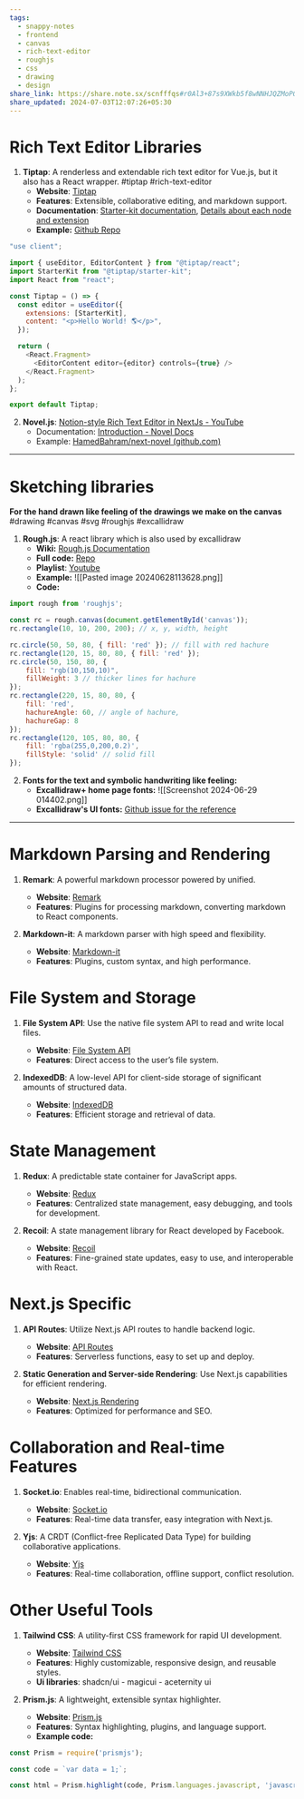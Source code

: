 ```yaml
---
tags:
  - snappy-notes
  - frontend
  - canvas
  - rich-text-editor
  - roughjs
  - css
  - drawing
  - design
share_link: https://share.note.sx/scnfffqs#r0Al3+87s9XWkb5f8wNNHJQZMoPOLcc+JdvwurbkelQ
share_updated: 2024-07-03T12:07:26+05:30
---
```

# Rich Text Editor Libraries

1. **Tiptap**: A renderless and extendable rich text editor for Vue.js, but it also has a React wrapper. #tiptap #rich-text-editor
   - **Website**: [Tiptap](https://tiptap.dev/)
   - **Features**: Extensible, collaborative editing, and markdown support.
   - **Documentation**: [Starter-kit documentation](https://github.com/ueberdosis/tiptap/blob/develop/docs/api/extensions/starter-kit.md), [Details about each node and extension](https://tiptap.dev/docs/editor/extensions/nodes/)
   - **Example:** [Github Repo](https://github.com/dtg-lucifer/demo-rich-text-editor)
```jsx
"use client";  

import { useEditor, EditorContent } from "@tiptap/react";
import StarterKit from "@tiptap/starter-kit";
import React from "react";

const Tiptap = () => {
  const editor = useEditor({
    extensions: [StarterKit],
    content: "<p>Hello World! 🌎️</p>",
  });

  return (
    <React.Fragment>
      <EditorContent editor={editor} controls={true} />
    </React.Fragment>
  );
};

export default Tiptap;
```

2. **Novel.js**: [Notion-style Rich Text Editor in NextJs - YouTube](https://www.youtube.com/watch?v=hP0TcRcr95Q)
	- Documentation: [Introduction - Novel Docs](https://novel.sh/docs/introduction)
	- Example: [HamedBahram/next-novel (github.com)](https://github.com/HamedBahram/next-novel)

---
# Sketching libraries

**For the hand drawn like feeling of the drawings we make on the canvas** #drawing #canvas #svg #roughjs #excallidraw 
1. **Rough.js**: A react library which is also used by excallidraw
	- **Wiki:** [Rough.js Documentation](https://github.com/rough-stuff/rough/wiki#roughjs-api)
	- **Full code:** [Repo](https://github.com/redhwannacef/youtube-tutorials/tree/main/excalidraw-tutorial)
	- **Playlist**: [Youtube](https://youtube.com/playlist?list=PLSxgVLtIB0IFmQGuVMSE_wDHPW5rq4Ik7&si=OgGB2EujWbn2meW1)
	-  **Example:**
		![[Pasted image 20240628113628.png]]
	- **Code:** 
```js
import rough from 'roughjs';

const rc = rough.canvas(document.getElementById('canvas'));
rc.rectangle(10, 10, 200, 200); // x, y, width, height

rc.circle(50, 50, 80, { fill: 'red' }); // fill with red hachure
rc.rectangle(120, 15, 80, 80, { fill: 'red' });
rc.circle(50, 150, 80, {
	fill: "rgb(10,150,10)",
	fillWeight: 3 // thicker lines for hachure
});
rc.rectangle(220, 15, 80, 80, {  
	fill: 'red',  
	hachureAngle: 60, // angle of hachure,  
	hachureGap: 8
});
rc.rectangle(120, 105, 80, 80, {  
	fill: 'rgba(255,0,200,0.2)',  
	fillStyle: 'solid' // solid fill
});
```
2. **Fonts for the text and symbolic handwriting like feeling:**
	- **Excallidraw+ home page fonts:**
		![[Screenshot 2024-06-29 014402.png]]
	- **Excallidraw's UI fonts:** [Github issue for the reference](https://github.com/excalidraw/excalidraw/issues/2945)
	
---

# Markdown Parsing and Rendering

1. **Remark**: A powerful markdown processor powered by unified.
   - **Website**: [Remark](https://remark.js.org/)
   - **Features**: Plugins for processing markdown, converting markdown to React components.

2. **Markdown-it**: A markdown parser with high speed and flexibility.
   - **Website**: [Markdown-it](https://github.com/markdown-it/markdown-it)
   - **Features**: Plugins, custom syntax, and high performance.

# File System and Storage

1. **File System API**: Use the native file system API to read and write local files.
   - **Website**: [File System API](https://developer.mozilla.org/en-US/docs/Web/API/File_System_Access_API)
   - **Features**: Direct access to the user’s file system.

2. **IndexedDB**: A low-level API for client-side storage of significant amounts of structured data.
   - **Website**: [IndexedDB](https://developer.mozilla.org/en-US/docs/Web/API/IndexedDB_API)
   - **Features**: Efficient storage and retrieval of data.

# State Management

1. **Redux**: A predictable state container for JavaScript apps.
   - **Website**: [Redux](https://redux.js.org/)
   - **Features**: Centralized state management, easy debugging, and tools for development.

2. **Recoil**: A state management library for React developed by Facebook.
   - **Website**: [Recoil](https://recoiljs.org/)
   - **Features**: Fine-grained state updates, easy to use, and interoperable with React.

# Next.js Specific

1. **API Routes**: Utilize Next.js API routes to handle backend logic.
   - **Website**: [API Routes](https://nextjs.org/docs/api-routes/introduction)
   - **Features**: Serverless functions, easy to set up and deploy.

2. **Static Generation and Server-side Rendering**: Use Next.js capabilities for efficient rendering.
   - **Website**: [Next.js Rendering](https://nextjs.org/docs/basic-features/pages#static-generation-recommended)
   - **Features**: Optimized for performance and SEO.

# Collaboration and Real-time Features

1. **Socket.io**: Enables real-time, bidirectional communication.
   - **Website**: [Socket.io](https://socket.io/)
   - **Features**: Real-time data transfer, easy integration with Next.js.

2. **Yjs**: A CRDT (Conflict-free Replicated Data Type) for building collaborative applications.
   - **Website**: [Yjs](https://yjs.dev/)
   - **Features**: Real-time collaboration, offline support, conflict resolution.

# Other Useful Tools

1. **Tailwind CSS**: A utility-first CSS framework for rapid UI development.
   - **Website**: [Tailwind CSS](https://tailwindcss.com/)
   - **Features**: Highly customizable, responsive design, and reusable styles.
   - **Ui libraries**: shadcn/ui - magicui - aceternity ui

2. **Prism.js**: A lightweight, extensible syntax highlighter.
   - **Website**: [Prism.js](https://prismjs.com/)
   - **Features**: Syntax highlighting, plugins, and language support.
   - **Example code:**

```js
const Prism = require('prismjs');

const code = `var data = 1;`;

const html = Prism.highlight(code, Prism.languages.javascript, 'javascript');
```
